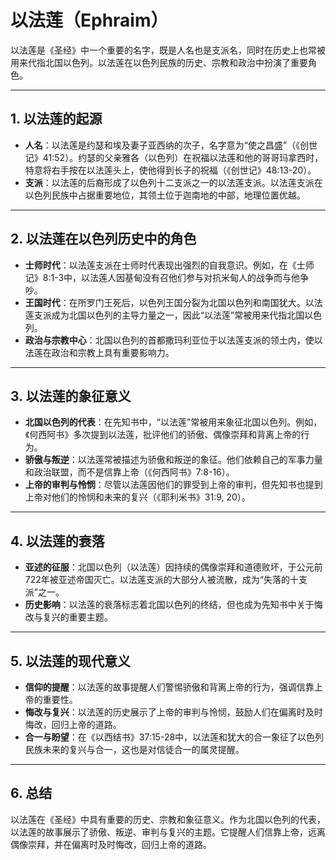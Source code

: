 # 以法莲（Ephraim）

以法莲是《圣经》中一个重要的名字，既是人名也是支派名，同时在历史上也常被用来代指北国以色列。以法莲在以色列民族的历史、宗教和政治中扮演了重要角色。

---

## 1. 以法莲的起源

- **人名**：以法莲是约瑟和埃及妻子亚西纳的次子，名字意为“使之昌盛”（《创世记》41:52）。约瑟的父亲雅各（以色列）在祝福以法莲和他的哥哥玛拿西时，特意将右手按在以法莲头上，使他得到长子的祝福（《创世记》48:13-20）。
- **支派**：以法莲的后裔形成了以色列十二支派之一的以法莲支派。以法莲支派在以色列民族中占据重要地位，其领土位于迦南地的中部，地理位置优越。

---

## 2. 以法莲在以色列历史中的角色

- **士师时代**：以法莲支派在士师时代表现出强烈的自我意识。例如，在《士师记》8:1-3中，以法莲人因基甸没有召他们参与对抗米甸人的战争而与他争吵。
- **王国时代**：在所罗门王死后，以色列王国分裂为北国以色列和南国犹大。以法莲支派成为北国以色列的主导力量之一，因此“以法莲”常被用来代指北国以色列。
- **政治与宗教中心**：北国以色列的首都撒玛利亚位于以法莲支派的领土内，使以法莲在政治和宗教上具有重要影响力。

---

## 3. 以法莲的象征意义

- **北国以色列的代表**：在先知书中，“以法莲”常被用来象征北国以色列。例如，《何西阿书》多次提到以法莲，批评他们的骄傲、偶像崇拜和背离上帝的行为。
- **骄傲与叛逆**：以法莲常被描述为骄傲和叛逆的象征。他们依赖自己的军事力量和政治联盟，而不是信靠上帝（《何西阿书》7:8-16）。
- **上帝的审判与怜悯**：尽管以法莲因他们的罪受到上帝的审判，但先知书也提到上帝对他们的怜悯和未来的复兴（《耶利米书》31:9, 20）。

---

## 4. 以法莲的衰落

- **亚述的征服**：北国以色列（以法莲）因持续的偶像崇拜和道德败坏，于公元前722年被亚述帝国灭亡。以法莲支派的大部分人被流散，成为“失落的十支派”之一。
- **历史影响**：以法莲的衰落标志着北国以色列的终结，但也成为先知书中关于悔改与复兴的重要主题。

---

## 5. 以法莲的现代意义

- **信仰的提醒**：以法莲的故事提醒人们警惕骄傲和背离上帝的行为，强调信靠上帝的重要性。
- **悔改与复兴**：以法莲的历史展示了上帝的审判与怜悯，鼓励人们在偏离时及时悔改，回归上帝的道路。
- **合一与盼望**：在《以西结书》37:15-28中，以法莲和犹大的合一象征了以色列民族未来的复兴与合一，这也是对信徒合一的属灵提醒。

---

## 6. 总结

以法莲在《圣经》中具有重要的历史、宗教和象征意义。作为北国以色列的代表，以法莲的故事展示了骄傲、叛逆、审判与复兴的主题。它提醒人们信靠上帝，远离偶像崇拜，并在偏离时及时悔改，回归上帝的道路。
